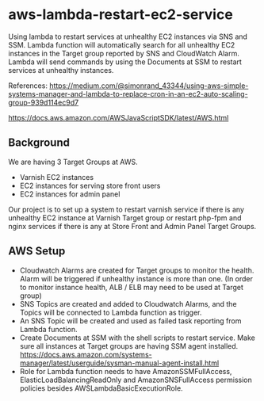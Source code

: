 # aws-lambda-restart-ec2-service
Using lambda to restart services at unhealthy EC2 instances via SNS and SSM. Lambda function will automatically search for all unhealthy EC2 instances in the Target group reported by SNS and CloudWatch Alarm. Lambda will send commands by using the Documents at SSM to restart services at unhealthy instances.

References:
https://medium.com/@simonrand_43344/using-aws-simple-systems-manager-and-lambda-to-replace-cron-in-an-ec2-auto-scaling-group-939d114ec9d7

https://docs.aws.amazon.com/AWSJavaScriptSDK/latest/AWS.html


## Background
We are having 3 Target Groups at AWS.
* Varnish EC2 instances
* EC2 instances for serving store front users
* EC2 instances for admin panel

Our project is to set up a system to restart varnish service if there is any unhealthy EC2 instance at Varnish Target group or restart php-fpm and nginx services if there is any at Store Front and Admin Panel Target Groups.

## AWS Setup
* Cloudwatch Alarms are created for Target groups to monitor the health. Alarm will be triggered if unhealthy instance is more than one. (In order to monitor instance health, ALB / ELB may need to be used at Target group)
* SNS Topics are created and added to Cloudwatch Alarms, and the Topics will be connected to Lambda function as trigger.
* An SNS Topic will be created and used as failed task reporting from Lambda function.
* Create Documents at SSM with the shell scripts to restart service.  Make sure all instances at Target groups are having SSM agent installed. https://docs.aws.amazon.com/systems-manager/latest/userguide/sysman-manual-agent-install.html
* Role for Lambda function needs to have AmazonSSMFullAccess, ElasticLoadBalancingReadOnly and AmazonSNSFullAccess permission policies besides AWSLambdaBasicExecutionRole.
